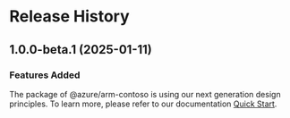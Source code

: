 # Release History
    
## 1.0.0-beta.1 (2025-01-11)

### Features Added

The package of @azure/arm-contoso is using our next generation design principles. To learn more, please refer to our documentation [Quick Start](https://aka.ms/azsdk/js/mgmt/quickstart).
